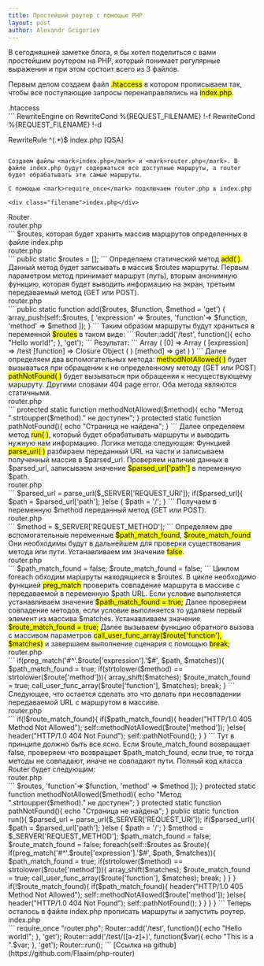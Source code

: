 ```yaml
---
title: Простейший роутер с помощью PHP
layout: post
author: Alexandr Grigoriev
---
```


В сегодняшней заметке блога, я бы хотел поделиться с вами простейшим роутером на PHP, который понимает регулярные выражения и при этом состоит всего из 3 файлов.

Первым делом создаем файл <mark>.htaccess</mark> в котором прописываем так, чтобы все поступающие запросы перенаправлялись на <mark>index.php</mark>.

<div class="filename">.htaccess</div>
```
RewriteEngine on
RewriteCond %{REQUEST_FILENAME} !-f
RewriteCond %{REQUEST_FILENAME} !-d

RewriteRule ^(.*)$ index.php [QSA]
```

Создаем файлы <mark>index.php</mark> и <mark>router.php</mark>. В файле index.php будут содержаться все доступные маршруты, а router будет обрабатывать эти самые маршруты.

С помощью <mark>require_once</mark> подключаем router.php в index.php

<div class="filename">index.php</div>
```
<?php

require_once "router.php";

```

В файле router.php определяем class <mark>Router</mark>

<div class="filename">router.php</div>
```
<?php

class Router { 

}
```

в классе Router определяем статическую переменную <mark>$routes</mark>, которая будет хранить массив маршрутов определенных в файле index.php
<div class="filename">router.php</div>
```
public static $routes = [];
```

Определяем статический метод <mark>add( )</mark>. Данный метод будет записывать в массив $routes маршруты.  Первым параметром метод принимает маршрут (путь), вторым анонимную функцию, которая будет выводить информацию на экран, третьим передаваемый метод (GET или POST).
<div class="filename">router.php</div>
```
public static function add($routes, $function, $method = 'get')
    {
        array_push(self::$routes, [
            'expression' => $routes,
            'function'=> $function,
            'method' => $method
        ]);
    }
```

Таким образом маршруты будут храниться в переменной <mark>$routes</mark> в таком виде:
```
Router::add('/test', function(){
    echo "Hello world!";
}, 'get');
```
Результат:
```
Array
(
    [0] => Array
        (
            [expression] => /test
            [function] => Closure Object
                (
                )

            [method] => get
        )

)
```

Далее определяем два вспомогательных метода:

<mark>methodNotAllowed( )</mark> будет вызываться при обращении к не определенному методу (GET или POST)

<mark>pathNotFound( )</mark> будет вызываться при обращении к несуществующему маршруту. Другими словами 404 page error.

Оба метода являются статичными.

<div class="filename">router.php</div>
```
protected static function methodNotAllowed($method){
        echo "Метод ".strtoupper($method)." не доступен";
    }
protected static function pathNotFound(){
        echo "Страница не найдена";
    }
```

Далее определяем метод <mark>run( )</mark>, который будет обрабатывать маршруты и выводить нужную нам информацию.

Логика метода следующая: 

Функцией  <mark>parse_url( )</mark> разбираем переданный URL на части и записываем полученный массив в $parsed_url. Проверяем наличие данных в $parsed_url, записываем значение <mark>$parsed_url['path']</mark> в переменную $path.

<div class="filename">router.php</div>
```
$parsed_url = parse_url($_SERVER['REQUEST_URI']);
        if($parsed_url){
            $path = $parsed_url['path'];
        }else {
            $path = '/';
        }
```

Получаем в переменную $method переданный метод (GET или POST).

<div class="filename">router.php</div>
```
$method = $_SERVER['REQUEST_METHOD'];
```

Определяем две вспомогательные переменные <mark>$path_match_found</mark>, <mark>$route_match_found</mark> Они необходимы будут в дальнейшем для проверки существования метода или пути. Устанавливаем им значение <mark>false</mark>.

<div class="filename">router.php</div>
```
$path_match_found = false;
$route_match_found = false;
```
Циклом foreach обходим маршруты находящиеся в $routes. В цикле необходимо функцией <mark>preg_match</mark> проверить совпадение маршрута в массиве с передаваемой в переменную $path URL.
Если условие выполняется устанавливаем значение <mark>$path_match_found = true;</mark>

Далее проверяем совпадение методов, если условие выполняется то удаляем первый элемент из массива $matches. Устанавливаем значение <mark>$route_match_found = true;</mark>

Далее вызываем функцию обратного вызова с массивом параметров <mark>call_user_func_array($route['function'], $matches)</mark> и завершаем выполнение сценария с помощью <mark>break</mark>;
<div class="filename">router.php</div>
```
if(preg_match('#^'.$route['expression'].'$#', $path, $matches)){
$path_match_found = true;
      if(strtolower($method) == strtolower($route['method'])){
                    array_shift($matches);
                    $route_match_found = true;
                    call_user_func_array($route['function'], $matches);
                    break;
                }
 
 
```
Следующее, что остается сделать это что делать при несовпадении передаваемой URL с маршрутом в массиве. 
<div class="filename">router.php</div>
```
if(!$route_match_found){
            if($path_match_found){
                header("HTTP/1.0 405 Method Not Allowed");
                self::methodNotAllowed($route['method']);
            }else{
                header("HTTP/1.0 404 Not Found");
                self::pathNotFound();
            }
        }
```
Тут в принципе должно быть все ясно. Если $route_match_found возвращает false, проверяем что возвращает $path_match_found, если true, то тогда методы не совпадают, иначе не совпадают пути.

Полный код класса Router будет следующим:
<div class="filename">router.php</div>
```
<?php

class Router {
    public static $routes = [];

    public static function add($routes, $function, $method = 'get')
    {
        array_push(self::$routes, [
            'expression' => $routes, 
            'function'=> $function, 
            'method' => $method
        ]);
    }
    protected static function methodNotAllowed($method){
        echo "Метод ".strtoupper($method)." не доступен";
    }
    protected static function pathNotFound(){
        echo "Страница не найдена";
    }
    public static function run(){
        $parsed_url = parse_url($_SERVER['REQUEST_URI']);
        if($parsed_url){
            $path = $parsed_url['path'];
        }else {
            $path = '/';
        }
        $method = $_SERVER['REQUEST_METHOD'];
        $path_match_found = false;
        $route_match_found = false;
        
        foreach(self::$routes as $route){
            if(preg_match('#^'.$route['expression'].'$#', $path, $matches)){
               
                $path_match_found = true;
                if(strtolower($method) == strtolower($route['method'])){
                    
                    array_shift($matches);
                    $route_match_found = true;
                    call_user_func_array($route['function'], $matches);
                    break;
                }
            }
        }
        if(!$route_match_found){
            if($path_match_found){
                header("HTTP/1.0 405 Method Not Allowed");
                self::methodNotAllowed($route['method']);
            }else{
                header("HTTP/1.0 404 Not Found");
                self::pathNotFound();
            }
        }
    }
}
```

Теперь осталось в файле index.php прописать маршруты и запустить роутер.
<div class="filename">index.php</div>
```
require_once "router.php";
Router::add('/test', function(){
    echo "Hello world!";
}, 'get');

Router::add('/test/([a-z]+)', function($var){
     echo "This is a ".$var;
}, 'get');
 
Router::run();
```

[Ссылка на github](https://github.com/Flaaim/php-router)